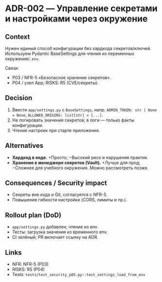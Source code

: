 # ADR-002 — Управление секретами и настройками через окружение

## Context
Нужен единый способ конфигурации без хардкода секретов/ключей. Используем Pydantic BaseSettings для чтения из переменных окружения/`.env`.

Связи:
- P03 / NFR-5 «Безопасное хранение секретов».
- P04 / узел App; RISKS: R5 (CVE/секреты).

## Decision
1. Ввести `app/settings.py` с `BaseSettings`, напр. `ADMIN_TOKEN: str | None = None`, `ALLOWED_ORIGINS: list[str] = [...]`.
2. Не логировать значения секретов; в логи — только факты конфигурации.
3. Чтение настроек при старте приложения.

## Alternatives
- **Хардкод в коде.** +Просто; −Высокий риск и нарушения практик.
- **Хранение в менеджере секретов (Vault).** +Лучше для прод; −Сложнее для учебного окружения. Можно рассмотреть позже.

## Consequences / Security impact
- Секреты вне кода и Git, согласуется с NFR-5.
- Повышение гибкости настройки (CORS, лимиты и пр.).

## Rollout plan (DoD)
- `app/settings.py` добавлен; чтение из env.
- Тесты: загрузка значения из временного env.
- CI зелёный; PR включает ссылку на ADR.

## Links
- NFR: NFR-5 (P03)
- RISKS: R5 (P04)
- Tests: `tests/test_security_p05.py::test_settings_load_from_env`

